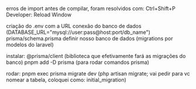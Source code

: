 erros de import antes de compilar, foram resolvidos com: Ctrl+Shift+P Developer: Reload Window

criação do .env com a URL conexão do banco de dados (DATABASE_URL="mysql://user:pass@host:port/db_name")
prisma/schema.prisma definir nosso banco de dados (migrations por modelos do laravel)

instalar:
@prisma/client (biblioteca que efetivamente fará as migrações do banco)
pnpm add -D prisma (para rodar comandos prisma)

rodar:
pnpm exec prisma migrate dev (php artisan migrate; vai pedir para vc nomear a tabela, coloquei como: initial_migration)